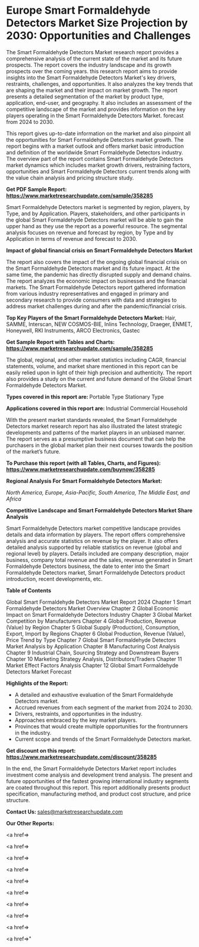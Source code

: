 # Europe Smart Formaldehyde Detectors Market Size Projection by 2030: Opportunities and Challenges

The Smart Formaldehyde Detectors Market research report provides a comprehensive analysis of the current state of the market and its future prospects. The report covers the industry landscape and its growth prospects over the coming years. this research report aims to provide insights into the Smart Formaldehyde Detectors Market's key drivers, restraints, challenges, and opportunities. It also analyzes the key trends that are shaping the market and their impact on market growth. The report presents a detailed segmentation of the market by product type, application, end-user, and geography. It also includes an assessment of the competitive landscape of the market and provides information on the key players operating in the Smart Formaldehyde Detectors Market. forecast from 2024 to 2030.

This report gives up-to-date information on the market and also pinpoint all the opportunities for Smart Formaldehyde Detectors market growth. The report begins with a market outlook and offers market basic introduction and definition of the worldwide Smart Formaldehyde Detectors industry. The overview part of the report contains Smart Formaldehyde Detectors market dynamics which includes market growth drivers, restraining factors, opportunities and Smart Formaldehyde Detectors current trends along with the value chain analysis and pricing structure study.

<strong><b>Get PDF Sample Report: <a href=https://www.marketresearchupdate.com/sample/358285>https://www.marketresearchupdate.com/sample/358285</a></b></strong>

Smart Formaldehyde Detectors market is segmented by region, players, by Type, and by Application. Players, stakeholders, and other participants in the global Smart Formaldehyde Detectors market will be able to gain the upper hand as they use the report as a powerful resource. The segmental analysis focuses on revenue and forecast by region, by Type and by Application in terms of revenue and forecast to 2030.

<strong><b>Impact of global financial crisis on Smart Formaldehyde Detectors Market</b></strong>

The report also covers the impact of the ongoing global financial crisis on the Smart Formaldehyde Detectors market and its future impact. At the same time, the pandemic has directly disrupted supply and demand chains. The report analyzes the economic impact on businesses and the financial markets. The Smart Formaldehyde Detectors report gathered information from various industry representatives and engaged in primary and secondary research to provide consumers with data and strategies to address market challenges during and after the pandemic/financial crisis.

<strong><b>Top Key Players of the Smart Formaldehyde Detectors Market:
</b></strong>Hair, SAMME, Interscan, NEW COSMOS-BIE, Inlins Technology, Draeger, ENMET, Honeywell, RKI Instruments, ARCO Electronics, Gastec<strong><b>
</b></strong>

<strong><b>Get Sample Report with Tables and Charts: <a href=https://www.marketresearchupdate.com/sample/358285>https://www.marketresearchupdate.com/sample/358285</a></b></strong>

The global, regional, and other market statistics including CAGR, financial statements, volume, and market share mentioned in this report can be easily relied upon in light of their high precision and authenticity. The report also provides a study on the current and future demand of the Global Smart Formaldehyde Detectors Market.

<strong><b>Types covered in this report are:
</b></strong>Portable Type
Stationary Type<strong><b>
</b></strong>

<strong><b>Applications covered in this report are:
</b></strong>Industrial
Commercial
Household<strong><b>
</b></strong>

With the present market standards revealed, the Smart Formaldehyde Detectors market research report has also illustrated the latest strategic developments and patterns of the market players in an unbiased manner. The report serves as a presumptive business document that can help the purchasers in the global market plan their next courses towards the position of the market’s future.

<strong><b>To Purchase this report (with all Tables, Charts, and Figures): <a href=https://www.marketresearchupdate.com/buynow/358285>https://www.marketresearchupdate.com/buynow/358285</a></b></strong>

<strong><b>Regional Analysis For Smart Formaldehyde Detectors Market:</b></strong>

<em><i>North America, Europe, Asia-Pacific, South America, The Middle East, and Africa</i></em>

<strong><b>Competitive Landscape and Smart Formaldehyde Detectors Market Share Analysis</b></strong>

Smart Formaldehyde Detectors market competitive landscape provides details and data information by players. The report offers comprehensive analysis and accurate statistics on revenue by the player. It also offers detailed analysis supported by reliable statistics on revenue (global and regional level) by players. Details included are company description, major business, company total revenue and the sales, revenue generated in Smart Formaldehyde Detectors business, the date to enter into the Smart Formaldehyde Detectors market, Smart Formaldehyde Detectors product introduction, recent developments, etc.

<strong><b>Table of Contents</b></strong>

Global Smart Formaldehyde Detectors Market Report 2024
Chapter 1 Smart Formaldehyde Detectors Market Overview
Chapter 2 Global Economic Impact on Smart Formaldehyde Detectors Industry
Chapter 3 Global Market Competition by Manufacturers
Chapter 4 Global Production, Revenue (Value) by Region
Chapter 5 Global Supply (Production), Consumption, Export, Import by Regions
Chapter 6 Global Production, Revenue (Value), Price Trend by Type
Chapter 7 Global Smart Formaldehyde Detectors Market Analysis by Application
Chapter 8 Manufacturing Cost Analysis
Chapter 9 Industrial Chain, Sourcing Strategy and Downstream Buyers
Chapter 10 Marketing Strategy Analysis, Distributors/Traders
Chapter 11 Market Effect Factors Analysis
Chapter 12 Global Smart Formaldehyde Detectors Market Forecast

<strong><b>Highlights of the Report:</b></strong>

- A detailed and exhaustive evaluation of the Smart Formaldehyde Detectors market.
- Accrued revenues from each segment of the market from 2024 to 2030.
- Drivers, restraints, and opportunities in the industry.
- Approaches embraced by the key market players.
- Provinces that would create multiple opportunities for the frontrunners in the industry.
- Current scope and trends of the Smart Formaldehyde Detectors market.

<strong><b>Get discount on this report: <a href=https://www.marketresearchupdate.com/discount/358285>https://www.marketresearchupdate.com/discount/358285</a></b></strong>

In the end, the Smart Formaldehyde Detectors Market report includes investment come analysis and development trend analysis. The present and future opportunities of the fastest growing international industry segments are coated throughout this report. This report additionally presents product specification, manufacturing method, and product cost structure, and price structure.

<strong><b>Contact Us:
</b></strong>sales@marketresearchupdate.com

<strong>Our Other Reports:</strong>

<a href=></a>

<a href=></a>

<a href=></a>

<a href=></a>

<a href=></a>

<a href=></a>

<a href=></a>

<a href=></a>

<a href=></a>

<a href=></a>"
